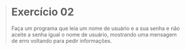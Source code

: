 > # Exercício 02
> 
> Faça um programa que leia um nome de usuário e a sua senha e não aceite a senha igual o nome de usuário, mostrando uma mensagem de erro voltando para pedir informações. 